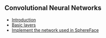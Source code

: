 ## Convolutional Neural Networks

- [Introduction](./intro.md)
- [Basic layers](./basic_layers.ipynb)
- [Implement the network used in SphereFace](./sphereface_network.ipynb')

